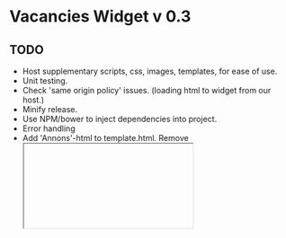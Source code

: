 # Vacancies Widget v 0.3


TODO
----
- Host supplementary scripts, css, images, templates, for ease of use.
- Unit testing.
- Check 'same origin policy' issues. (loading html to widget from our host.)
- Minify release.
- Use NPM/bower to inject dependencies into project.
- Error handling
- Add 'Annons'-html to template.html. Remove <iframe>
- Clean and fix js and css to more professional look.
- Check the possibility of conflicts in css (class and id names) and element(tags) names.
- Loading indicators for all ajax requests. Modal script is supporting ajax request.
- Better and more: Error/Exception handling

Bugs
----
- Closing button to all modal windows.

New Features ?
--------------
- More seek parameters to refine users 'annons lista'